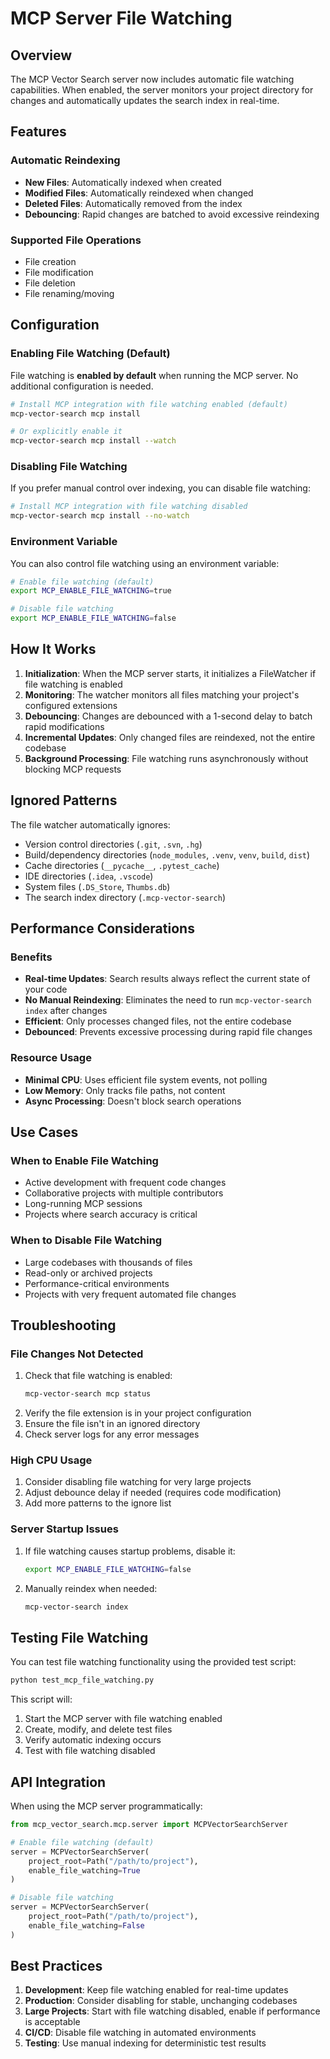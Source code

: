 # MCP Server File Watching

## Overview

The MCP Vector Search server now includes automatic file watching capabilities. When enabled, the server monitors your project directory for changes and automatically updates the search index in real-time.

## Features

### Automatic Reindexing
- **New Files**: Automatically indexed when created
- **Modified Files**: Automatically reindexed when changed
- **Deleted Files**: Automatically removed from the index
- **Debouncing**: Rapid changes are batched to avoid excessive reindexing

### Supported File Operations
- File creation
- File modification
- File deletion
- File renaming/moving

## Configuration

### Enabling File Watching (Default)

File watching is **enabled by default** when running the MCP server. No additional configuration is needed.

```bash
# Install MCP integration with file watching enabled (default)
mcp-vector-search mcp install

# Or explicitly enable it
mcp-vector-search mcp install --watch
```

### Disabling File Watching

If you prefer manual control over indexing, you can disable file watching:

```bash
# Install MCP integration with file watching disabled
mcp-vector-search mcp install --no-watch
```

### Environment Variable

You can also control file watching using an environment variable:

```bash
# Enable file watching (default)
export MCP_ENABLE_FILE_WATCHING=true

# Disable file watching
export MCP_ENABLE_FILE_WATCHING=false
```

## How It Works

1. **Initialization**: When the MCP server starts, it initializes a FileWatcher if file watching is enabled
2. **Monitoring**: The watcher monitors all files matching your project's configured extensions
3. **Debouncing**: Changes are debounced with a 1-second delay to batch rapid modifications
4. **Incremental Updates**: Only changed files are reindexed, not the entire codebase
5. **Background Processing**: File watching runs asynchronously without blocking MCP requests

## Ignored Patterns

The file watcher automatically ignores:
- Version control directories (`.git`, `.svn`, `.hg`)
- Build/dependency directories (`node_modules`, `.venv`, `venv`, `build`, `dist`)
- Cache directories (`__pycache__`, `.pytest_cache`)
- IDE directories (`.idea`, `.vscode`)
- System files (`.DS_Store`, `Thumbs.db`)
- The search index directory (`.mcp-vector-search`)

## Performance Considerations

### Benefits
- **Real-time Updates**: Search results always reflect the current state of your code
- **No Manual Reindexing**: Eliminates the need to run `mcp-vector-search index` after changes
- **Efficient**: Only processes changed files, not the entire codebase
- **Debounced**: Prevents excessive processing during rapid file changes

### Resource Usage
- **Minimal CPU**: Uses efficient file system events, not polling
- **Low Memory**: Only tracks file paths, not content
- **Async Processing**: Doesn't block search operations

## Use Cases

### When to Enable File Watching
- Active development with frequent code changes
- Collaborative projects with multiple contributors
- Long-running MCP sessions
- Projects where search accuracy is critical

### When to Disable File Watching
- Large codebases with thousands of files
- Read-only or archived projects
- Performance-critical environments
- Projects with very frequent automated file changes

## Troubleshooting

### File Changes Not Detected
1. Check that file watching is enabled:
   ```bash
   mcp-vector-search mcp status
   ```
2. Verify the file extension is in your project configuration
3. Ensure the file isn't in an ignored directory
4. Check server logs for any error messages

### High CPU Usage
1. Consider disabling file watching for very large projects
2. Adjust debounce delay if needed (requires code modification)
3. Add more patterns to the ignore list

### Server Startup Issues
1. If file watching causes startup problems, disable it:
   ```bash
   export MCP_ENABLE_FILE_WATCHING=false
   ```
2. Manually reindex when needed:
   ```bash
   mcp-vector-search index
   ```

## Testing File Watching

You can test file watching functionality using the provided test script:

```bash
python test_mcp_file_watching.py
```

This script will:
1. Start the MCP server with file watching enabled
2. Create, modify, and delete test files
3. Verify automatic indexing occurs
4. Test with file watching disabled

## API Integration

When using the MCP server programmatically:

```python
from mcp_vector_search.mcp.server import MCPVectorSearchServer

# Enable file watching (default)
server = MCPVectorSearchServer(
    project_root=Path("/path/to/project"),
    enable_file_watching=True
)

# Disable file watching
server = MCPVectorSearchServer(
    project_root=Path("/path/to/project"),
    enable_file_watching=False
)
```

## Best Practices

1. **Development**: Keep file watching enabled for real-time updates
2. **Production**: Consider disabling for stable, unchanging codebases
3. **Large Projects**: Start with file watching disabled, enable if performance is acceptable
4. **CI/CD**: Disable file watching in automated environments
5. **Testing**: Use manual indexing for deterministic test results
